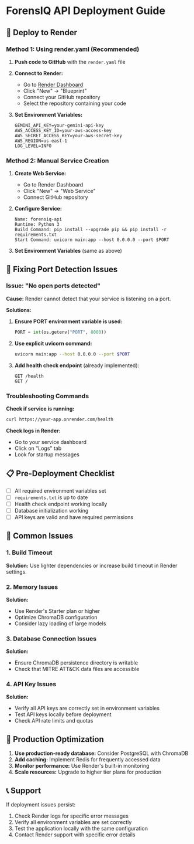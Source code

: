 # ForensIQ API Deployment Guide

## 🚀 Deploy to Render

### Method 1: Using render.yaml (Recommended)

1. **Push code to GitHub** with the `render.yaml` file
2. **Connect to Render:**
   - Go to [Render Dashboard](https://dashboard.render.com/)
   - Click "New" → "Blueprint"
   - Connect your GitHub repository
   - Select the repository containing your code

3. **Set Environment Variables:**
   ```
   GEMINI_API_KEY=your-gemini-api-key
   AWS_ACCESS_KEY_ID=your-aws-access-key
   AWS_SECRET_ACCESS_KEY=your-aws-secret-key
   AWS_REGION=us-east-1
   LOG_LEVEL=INFO
   ```

### Method 2: Manual Service Creation

1. **Create Web Service:**
   - Go to Render Dashboard
   - Click "New" → "Web Service"
   - Connect GitHub repository

2. **Configure Service:**
   ```
   Name: forensiq-api
   Runtime: Python 3
   Build Command: pip install --upgrade pip && pip install -r requirements.txt
   Start Command: uvicorn main:app --host 0.0.0.0 --port $PORT
   ```

3. **Set Environment Variables** (same as above)

## 🔧 Fixing Port Detection Issues

### Issue: "No open ports detected"

**Cause:** Render cannot detect that your service is listening on a port.

**Solutions:**

1. **Ensure PORT environment variable is used:**
   ```python
   PORT = int(os.getenv("PORT", 8000))
   ```

2. **Use explicit uvicorn command:**
   ```bash
   uvicorn main:app --host 0.0.0.0 --port $PORT
   ```

3. **Add health check endpoint** (already implemented):
   ```
   GET /health
   GET /
   ```

### Troubleshooting Commands

**Check if service is running:**
```bash
curl https://your-app.onrender.com/health
```

**Check logs in Render:**
- Go to your service dashboard
- Click on "Logs" tab
- Look for startup messages

## 📋 Pre-Deployment Checklist

- [ ] All required environment variables set
- [ ] `requirements.txt` is up to date
- [ ] Health check endpoint working locally
- [ ] Database initialization working
- [ ] API keys are valid and have required permissions

## 🐛 Common Issues

### 1. Build Timeout
**Solution:** Use lighter dependencies or increase build timeout in Render settings.

### 2. Memory Issues
**Solution:** 
- Use Render's Starter plan or higher
- Optimize ChromaDB configuration
- Consider lazy loading of large models

### 3. Database Connection Issues
**Solution:**
- Ensure ChromaDB persistence directory is writable
- Check that MITRE ATT&CK data files are accessible

### 4. API Key Issues
**Solution:**
- Verify all API keys are correctly set in environment variables
- Test API keys locally before deployment
- Check API rate limits and quotas

## 🚀 Production Optimization

1. **Use production-ready database:** Consider PostgreSQL with ChromaDB
2. **Add caching:** Implement Redis for frequently accessed data
3. **Monitor performance:** Use Render's built-in monitoring
4. **Scale resources:** Upgrade to higher tier plans for production

## 📞 Support

If deployment issues persist:
1. Check Render logs for specific error messages
2. Verify all environment variables are set correctly
3. Test the application locally with the same configuration
4. Contact Render support with specific error details
